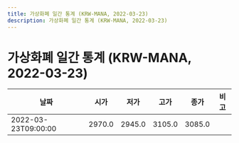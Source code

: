 ```yaml
---
title: 가상화폐 일간 통계 (KRW-MANA, 2022-03-23)
description: 가상화폐 일간 통계 (KRW-MANA, 2022-03-23)
---
```


가상화폐 일간 통계 (KRW-MANA, 2022-03-23)
===

|날짜|시가|저가|고가|종가|비고|
|--|--|--|--|--|--|
|2022-03-23T09:00:00|2970.0|2945.0|3105.0|3085.0|    |
